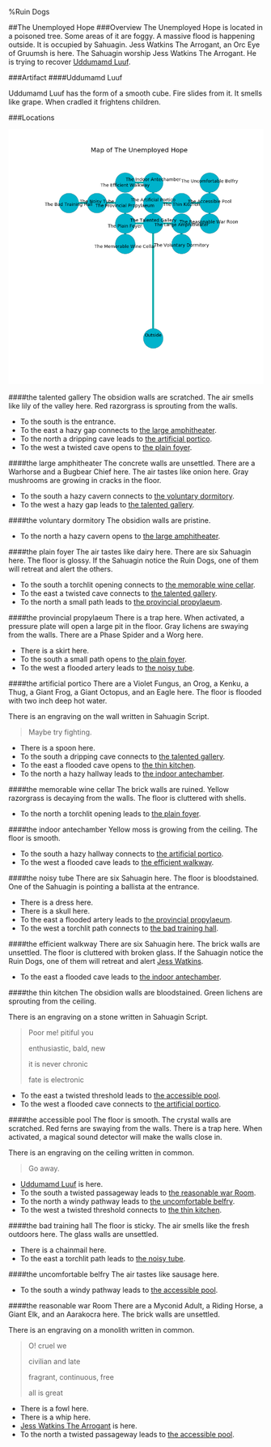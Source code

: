 %Ruin Dogs

##The Unemployed Hope
###Overview
The Unemployed Hope is located in a poisoned tree. Some areas of it are foggy. A massive flood is happening outside. It is occupied by Sahuagin. <a name="Jess-Watkins-The-Arrogant"></a>Jess Watkins The Arrogant, an Orc Eye of Gruumsh is here. The Sahuagin worship Jess Watkins The Arrogant. He  is trying to recover [Uddumamd Luuf](#Uddumamd-Luuf). 



###Artifact
####<a name="Uddumamd-Luuf"></a>Uddumamd Luuf


Uddumamd Luuf has the form of a smooth cube. Fire slides from it. It smells like grape. When cradled it frightens children. 





###Locations


![](../v1/images/The-Unemployed-Hope.png)

####<a name="the-talented-gallery"></a>the talented gallery
The obsidion walls are scratched. The air smells like lily of the valley here. Red razorgrass is sprouting from the walls. 



* To the south is the entrance.
* To the east a hazy gap connects to [the large amphitheater](#the-large-amphitheater).
* To the north a dripping cave leads to [the artificial portico](#the-artificial-portico).
* To the west a twisted cave opens to [the plain foyer](#the-plain-foyer).


####<a name="the-large-amphitheater"></a>the large amphitheater
The concrete walls are unsettled. There are a Warhorse and a Bugbear Chief here. The air tastes like onion here. Gray mushrooms are growing in cracks in the floor. 



* To the south a hazy cavern connects to [the voluntary dormitory](#the-voluntary-dormitory).
* To the west a hazy gap leads to [the talented gallery](#the-talented-gallery).


####<a name="the-voluntary-dormitory"></a>the voluntary dormitory
The obsidion walls are pristine. 



* To the north a hazy cavern opens to [the large amphitheater](#the-large-amphitheater).


####<a name="the-plain-foyer"></a>the plain foyer
The air tastes like dairy here. There are six Sahuagin here. The floor is glossy. If the Sahuagin notice the Ruin Dogs, one of them will retreat and alert the others. 



* To the south a torchlit opening connects to [the memorable wine cellar](#the-memorable-wine-cellar).
* To the east a twisted cave connects to [the talented gallery](#the-talented-gallery).
* To the north a small path leads to [the provincial propylaeum](#the-provincial-propylaeum).


####<a name="the-provincial-propylaeum"></a>the provincial propylaeum
There is a trap here. When activated, a pressure plate will open a large pit in the floor. Gray lichens are swaying from the walls. There are a Phase Spider and a Worg here. 



* There is a skirt here.
* To the south a small path opens to [the plain foyer](#the-plain-foyer).
* To the west a flooded artery leads to [the noisy tube](#the-noisy-tube).


####<a name="the-artificial-portico"></a>the artificial portico
There are a Violet Fungus, an Orog, a Kenku, a Thug, a Giant Frog, a Giant Octopus, and an Eagle here. The floor is flooded with two inch deep hot water. 

There is an engraving on the wall written in Sahuagin Script. 

> Maybe try fighting.
>


* There is a spoon here.
* To the south a dripping cave connects to [the talented gallery](#the-talented-gallery).
* To the east a flooded cave opens to [the thin kitchen](#the-thin-kitchen).
* To the north a hazy hallway leads to [the indoor antechamber](#the-indoor-antechamber).


####<a name="the-memorable-wine-cellar"></a>the memorable wine cellar
The brick walls are ruined. Yellow razorgrass is decaying from the walls. The floor is cluttered with shells. 



* To the north a torchlit opening leads to [the plain foyer](#the-plain-foyer).


####<a name="the-indoor-antechamber"></a>the indoor antechamber
Yellow moss is growing from the ceiling. The floor is smooth. 



* To the south a hazy hallway connects to [the artificial portico](#the-artificial-portico).
* To the west a flooded cave leads to [the efficient walkway](#the-efficient-walkway).


####<a name="the-noisy-tube"></a>the noisy tube
There are six Sahuagin here. The floor is bloodstained. One of the Sahuagin is pointing a ballista at the entrance. 



* There is a dress here.
* There is a skull here.
* To the east a flooded artery leads to [the provincial propylaeum](#the-provincial-propylaeum).
* To the west a torchlit path connects to [the bad training hall](#the-bad-training-hall).


####<a name="the-efficient-walkway"></a>the efficient walkway
There are six Sahuagin here. The brick walls are unsettled. The floor is cluttered with broken glass. If the Sahuagin notice the Ruin Dogs, one of them will retreat and alert [Jess Watkins](#Jess-Watkins). 



* To the east a flooded cave leads to [the indoor antechamber](#the-indoor-antechamber).


####<a name="the-thin-kitchen"></a>the thin kitchen
The obsidion walls are bloodstained. Green lichens are sprouting from the ceiling. 

There is an engraving on a stone written in Sahuagin Script. 

> Poor me! pitiful you
>
> enthusiastic, bald, new
>
> it is never chronic
>
> fate is electronic
>


* To the east a twisted threshold leads to [the accessible pool](#the-accessible-pool).
* To the west a flooded cave connects to [the artificial portico](#the-artificial-portico).


####<a name="the-accessible-pool"></a>the accessible pool
The floor is smooth. The crystal walls are scratched. Red ferns are swaying from the walls. There is a trap here. When activated, a magical sound detector will make the walls close in. 

There is an engraving on the ceiling written in common. 

> Go away.
>


* [Uddumamd Luuf](#Uddumamd-Luuf) is here.
* To the south a twisted passageway leads to [the reasonable war Room](#the-reasonable-war-Room).
* To the north a windy pathway leads to [the uncomfortable belfry](#the-uncomfortable-belfry).
* To the west a twisted threshold connects to [the thin kitchen](#the-thin-kitchen).


####<a name="the-bad-training-hall"></a>the bad training hall
The floor is sticky. The air smells like the fresh outdoors here. The glass walls are unsettled. 



* There is a chainmail here.
* To the east a torchlit path leads to [the noisy tube](#the-noisy-tube).


####<a name="the-uncomfortable-belfry"></a>the uncomfortable belfry
The air tastes like sausage here. 



* To the south a windy pathway leads to [the accessible pool](#the-accessible-pool).


####<a name="the-reasonable-war-Room"></a>the reasonable war Room
There are a Myconid Adult, a Riding Horse, a Giant Elk, and an Aarakocra here. The brick walls are unsettled. 

There is an engraving on a monolith written in common. 

> O! cruel we
>
> civilian and late
>
> fragrant, continuous, free
>
> all is great
>


* There is a fowl here.
* There is a whip here.
* [Jess Watkins The Arrogant](#Jess-Watkins-The-Arrogant) is here.
* To the north a twisted passageway leads to [the accessible pool](#the-accessible-pool).


